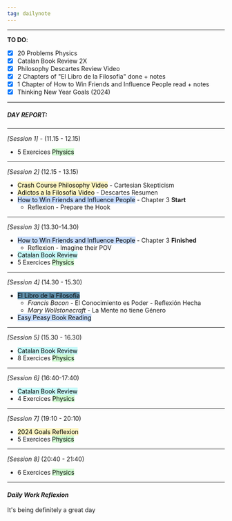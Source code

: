```yaml
---
tag: dailynote
---
```


---
**TO DO**: 
- [x] 20 Problems Physics 
- [x] Catalan Book Review 2X
- [x] Philosophy Descartes Review Video 
- [x] 2 Chapters of "El Libro de la Filosofia" done + notes 
- [x] 1 Chapter of How to Win Friends and Influence People read + notes
- [x] Thinking New Year Goals (2024)
-----
##### **DAY REPORT**:

-----
*[Session 1]* - (11.15 - 12.15)
- 5 Exercices <mark style="background: #BBFABBA6;">Physics</mark>
---
*[Session 2]* (12.15 - 13.15)
- <mark style="background: #FFF3A3A6;">Crash Course Philosophy Video</mark> - Cartesian Skepticism
- <mark style="background: #FFF3A3A6;">Adictos a la Filosofia Video</mark> - Descartes Resumen
- <mark style="background: #ADCCFFA6;">How to Win Friends and Influence People</mark> - Chapter 3 **Start**
	- Reflexion - Prepare the Hook 
---
*[Session 3]* (13.30-14.30)
- <mark style="background: #ADCCFFA6;">How to Win Friends and Influence People</mark> - Chapter 3 **Finished**
	- Reflexion - Imagine their POV
- <mark style="background: #ABF7F7A6;">Catalan Book Review</mark>
- 5 Exercices <mark style="background: #BBFABBA6;">Physics</mark>
---
*[Session 4]* (14.30 - 15.30)
- <mark style="background: #377395C9;">El Libro de la Filosofia</mark> 
	- *Francis Bacon* - El Conocimiento es Poder - Reflexión Hecha
	- *Mary Wollstonecraft* - La Mente no tiene Género
- <mark style="background: #ADCCFFA6;">Easy Peasy Book Reading</mark>
---
*[Session 5]* (15.30 - 16.30)
- <mark style="background: #ABF7F7A6;">Catalan Book Review</mark> 
- 8 Exercices <mark style="background: #BBFABBA6;">Physics</mark> 
---
*[Session 6]* (16:40-17:40)
- <mark style="background: #ABF7F7A6;">Catalan Book Review</mark> 
- 4 Exercices <mark style="background: #BBFABBA6;">Physics</mark> 
---
*[Session 7]* (19:10 - 20:10)
- <mark style="background: #FFF3A3A6;">2024 Goals Reflexion</mark>
-  5 Exercices <mark style="background: #BBFABBA6;">Physics</mark> 
---
*[Session 8]* (20:40 - 21:40)
- 6 Exercices <mark style="background: #BBFABBA6;">Physics</mark> 
---

#### *Daily Work Reflexion*


It's being definitely a great day